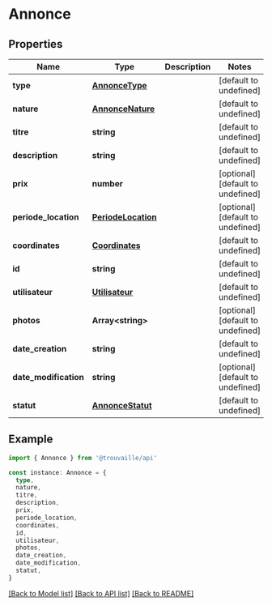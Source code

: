 # Annonce

## Properties

| Name                  | Type                                      | Description | Notes                             |
| --------------------- | ----------------------------------------- | ----------- | --------------------------------- |
| **type**              | [**AnnonceType**](AnnonceType.md)         |             | [default to undefined]            |
| **nature**            | [**AnnonceNature**](AnnonceNature.md)     |             | [default to undefined]            |
| **titre**             | **string**                                |             | [default to undefined]            |
| **description**       | **string**                                |             | [default to undefined]            |
| **prix**              | **number**                                |             | [optional] [default to undefined] |
| **periode_location**  | [**PeriodeLocation**](PeriodeLocation.md) |             | [optional] [default to undefined] |
| **coordinates**       | [**Coordinates**](Coordinates.md)         |             | [default to undefined]            |
| **id**                | **string**                                |             | [default to undefined]            |
| **utilisateur**       | [**Utilisateur**](Utilisateur.md)         |             | [default to undefined]            |
| **photos**            | **Array&lt;string&gt;**                   |             | [optional] [default to undefined] |
| **date_creation**     | **string**                                |             | [default to undefined]            |
| **date_modification** | **string**                                |             | [optional] [default to undefined] |
| **statut**            | [**AnnonceStatut**](AnnonceStatut.md)     |             | [default to undefined]            |

## Example

```typescript
import { Annonce } from '@trouvaille/api'

const instance: Annonce = {
  type,
  nature,
  titre,
  description,
  prix,
  periode_location,
  coordinates,
  id,
  utilisateur,
  photos,
  date_creation,
  date_modification,
  statut,
}
```

[[Back to Model list]](../README.md#documentation-for-models) [[Back to API list]](../README.md#documentation-for-api-endpoints) [[Back to README]](../README.md)
